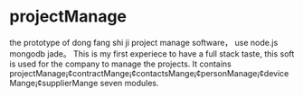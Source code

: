 # projectManage
the prototype of dong fang shi ji project manage software， use node.js mongodb jade。
This is my first experiece to have a full stack taste, this soft is used for the company to manage the projects.
It contains projectManage¡¢contractMange¡¢contactsMange¡¢personManage¡¢deviceMange¡¢supplierMange seven modules.
